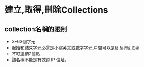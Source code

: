 # 建立,取得,刪除Collections
## collection名稱的限制
- 3~63個字元
- 起始和結束字元必需是小寫英文或數字字元,中間可以是`點`,`破折號`,`底線`
- 不可連續2個點
- 該名稱不能是有效的 IP 位址。

```python

```